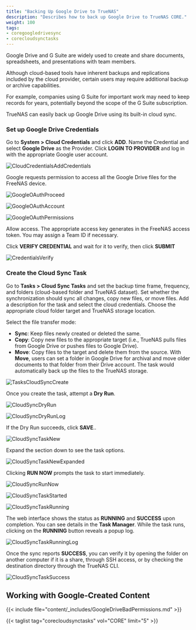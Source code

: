 ```yaml
---
title: "Backing Up Google Drive to TrueNAS"
description: "Describes how to back up Google Drive to TrueNAS CORE."
weight: 100
tags:
- coregoogledrivesync
- corecloudsynctasks
---
```


Google Drive and G Suite are widely used to create and share documents, spreadsheets, and presentations with team members.

Although cloud-based tools have inherent backups and replications included by the cloud provider, certain users may require additional backup or archive capabilities.

For example, companies using G Suite for important work may need to keep records for years, potentially beyond the scope of the G Suite subscription.

TrueNAS can easily back up Google Drive using its built-in cloud sync.

### Set up Google Drive Credentials

Go to **System > Cloud Credentials** and click **ADD**.
Name the Credential and select **Google Drive** as the Provider. 
Click **LOGIN TO PROVIDER** and log in with the appropriate Google user account. 

![CloudCredentialsAddCredentials](/images/CORE/System/CloudCredentialsAddCredentials.png "Cloud Credentials Add Credentials")

Google requests permission to access all the Google Drive files for the FreeNAS device.

![GoogleOAuthProceed](/images/TrueNASCommon/GoogleOAuthProceed.png "Google OAuth Proceed")

![GoogleOAuthAccount](/images/TrueNASCommon/GoogleOAuthAccount.png "Google OAuth Account")

![GoogleOAuthPermissions](/images/TrueNASCommon/GoogleOAuthPermissions.png "Google OAuth Permissions")

Allow access. The appropriate access key generates in the FreeNAS access token. You may assign a Team ID if necessary. 

Click **VERIFY CREDENTIAL** and wait for it to verify, then click **SUBMIT**

![CredentialsVerify](/images/TrueNASCommon/CredentialsVerify.png "Credentials Verify")

### Create the Cloud Sync Task

Go to **Tasks > Cloud Sync Tasks** and set the backup time frame, frequency, and folders (cloud-based folder and TrueNAS dataset). 
Set whether the synchronization should sync all changes, copy new files, or move files. 
Add a description for the task and select the cloud credentials.
Choose the appropriate cloud folder target and TrueNAS storage location.

Select the file transfer mode: 

+ **Sync**: Keep files newly created or deleted the same.
+ **Copy**: Copy new files to the appropriate target (i.e., TrueNAS pulls files from Google Drive or pushes files to Google Drive).
+ **Move**: Copy files to the target and delete them from the source. With **Move**, users can set a folder in Google Drive for archival and move older documents to that folder from their Drive account. The task would automatically back up the files to the TrueNAS storage.

![TasksCloudSyncCreate](/images/CORE/Tasks/TasksCloudSyncCreate.png "Tasks Cloud Sync Create")

Once you create the task, attempt a **Dry Run**. 

![CloudSyncDryRun](/images/TrueNASCommon/CloudSyncDryRun.png "Cloud Sync Dry Run")

![CloudSyncDryRunLog](/images/CORE/Tasks/CloudSyncDryRunLog.png "Cloud Sync Dry Run Log")

If the Dry Run succeeds, click **SAVE**..

![CloudSyncTaskNew](/images/CORE/Tasks/CloudSyncTaskNew.png "Cloud Sync Task New")

Expand the section down to see the task options.

![CloudSyncTaskNewExpanded](/images/CORE/Tasks/CloudSyncTaskNewExpanded.png "Cloud Sync Task New Expanded")

Clicking **RUN NOW** prompts the task to start immediately.

![CloudSyncRunNow](/images/CORE/Tasks/CloudSyncRunNow.png "Cloud Sync Run Now")

![CloudSyncTaskStarted](/images/CORE/Tasks/CloudSyncTaskStarted.png "Cloud Sync Task Started")

![CloudSyncTaskRunning](/images/CORE/Tasks/CloudSyncTaskRunning.png "Cloud Sync Task Running")

The web interface shows the status as **RUNNING** and **SUCCESS** upon completion. You can see details in the **Task Manager**.  While the task runs, clicking on the **RUNNING** button reveals a popup log.

![CloudSyncTaskRunningLog](/images/CORE/Tasks/CloudSyncTaskRunningLog.png "Cloud Sync Task Running Log")

Once the sync reports **SUCCESS**, you can verify it by opening the folder on another computer if it is a share, through SSH access, or by checking the destination directory through the TrueNAS CLI.

![CloudSyncTaskSuccess](/images/CORE/Tasks/CloudSyncTaskSuccess.png "Cloud Sync Task Success")

## Working with Google-Created Content

{{< include file="content/_includes/GoogleDriveBadPermissions.md" >}}

{{< taglist tag="corecloudsynctasks" vol="CORE" limit="5" >}}
